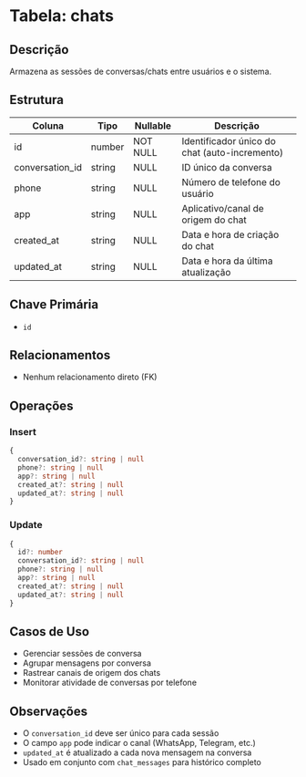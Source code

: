 # Tabela: chats

## Descrição
Armazena as sessões de conversas/chats entre usuários e o sistema.

## Estrutura

| Coluna | Tipo | Nullable | Descrição |
|--------|------|----------|-----------|
| id | number | NOT NULL | Identificador único do chat (auto-incremento) |
| conversation_id | string | NULL | ID único da conversa |
| phone | string | NULL | Número de telefone do usuário |
| app | string | NULL | Aplicativo/canal de origem do chat |
| created_at | string | NULL | Data e hora de criação do chat |
| updated_at | string | NULL | Data e hora da última atualização |

## Chave Primária
- `id`

## Relacionamentos
- Nenhum relacionamento direto (FK)

## Operações

### Insert
```typescript
{
  conversation_id?: string | null
  phone?: string | null
  app?: string | null
  created_at?: string | null
  updated_at?: string | null
}
```

### Update
```typescript
{
  id?: number
  conversation_id?: string | null
  phone?: string | null
  app?: string | null
  created_at?: string | null
  updated_at?: string | null
}
```

## Casos de Uso
- Gerenciar sessões de conversa
- Agrupar mensagens por conversa
- Rastrear canais de origem dos chats
- Monitorar atividade de conversas por telefone

## Observações
- O `conversation_id` deve ser único para cada sessão
- O campo `app` pode indicar o canal (WhatsApp, Telegram, etc.)
- `updated_at` é atualizado a cada nova mensagem na conversa
- Usado em conjunto com `chat_messages` para histórico completo
